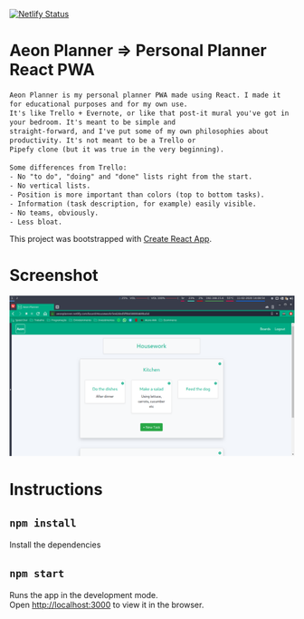 [![Netlify Status](https://api.netlify.com/api/v1/badges/8c27057b-453e-4c9a-8462-e1c8b6acf3d3/deploy-status)](https://app.netlify.com/sites/aeonplanner/deploys)

# Aeon Planner => Personal Planner React PWA

```
Aeon Planner is my personal planner PWA made using React. I made it for educational purposes and for my own use.
It's like Trello + Evernote, or like that post-it mural you've got in your bedroom. It's meant to be simple and 
straight-forward, and I've put some of my own philosophies about productivity. It's not meant to be a Trello or 
Pipefy clone (but it was true in the very beginning).

Some differences from Trello:
- No "to do", "doing" and "done" lists right from the start.
- No vertical lists.
- Position is more important than colors (top to bottom tasks).
- Information (task description, for example) easily visible.
- No teams, obviously.
- Less bloat.
```

This project was bootstrapped with [Create React App](https://github.com/facebook/create-react-app).

# Screenshot
![alt text](https://github.com/brenobaptista/aeon-planner-react/blob/master/src/screenshots/sc01.png)

# Instructions
## `npm install`

Install the dependencies

## `npm start`

Runs the app in the development mode.<br>
Open [http://localhost:3000](http://localhost:3000) to view it in the browser.
